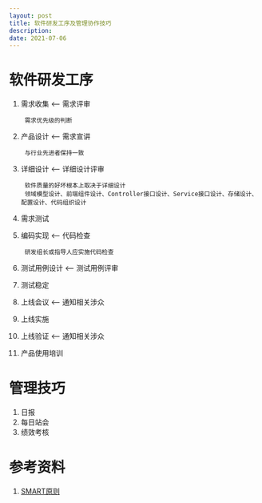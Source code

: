 ```yaml
---
layout: post
title: 软件研发工序及管理协作技巧
description: 
date: 2021-07-06
---
```


# 软件研发工序

1. 需求收集 <—— 需求评审

        需求优先级的判断

2. 产品设计 <—— 需求宣讲

        与行业先进者保持一致

3. 详细设计 <—— 详细设计评审

        软件质量的好坏根本上取决于详细设计
        领域模型设计、前端组件设计、Controller接口设计、Service接口设计、存储设计、配置设计、代码组织设计

3. 需求测试
4. 编码实现 <—— 代码检查

        研发组长或指导人应实施代码检查

4. 测试用例设计 <—— 测试用例评审
5. 测试稳定
6. 上线会议 <—— 通知相关涉众
7. 上线实施
8. 上线验证 <—— 通知相关涉众
9. 产品使用培训

# 管理技巧

1. 日报
2. 每日站会
3. 绩效考核

# 参考资料

1. [SMART原则](https://baike.baidu.com/item/SMART%E5%8E%9F%E5%88%99/8575850?fromtitle=SMART&fromid=2230883&fr=aladdin)